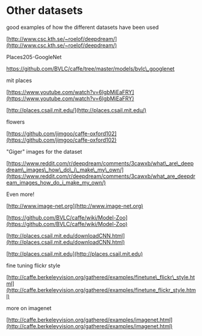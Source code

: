 # **Other datasets**

good examples of how the different datasets have been used

[http://www.csc.kth.se/~roelof/deepdream/](http://www.csc.kth.se/~roelof/deepdream/)

Places205-GoogleNet

[https://github.com/BVLC/caffe/tree/master/models/bvlc\_googlenet   ](https://github.com/BVLC/caffe/tree/master/models/bvlc_googlenet)

mit places

[https://www.youtube.com/watch?v=6IgbMiEaFRY](https://www.youtube.com/watch?v=6IgbMiEaFRY)

[http://places.csail.mit.edu/](http://places.csail.mit.edu/)

flowers

[https://github.com/jimgoo/caffe-oxford102](https://github.com/jimgoo/caffe-oxford102)

"Giger" images for the dataset

[https://www.reddit.com/r/deepdream/comments/3cawxb/what\_are\_deepdream\_images\_how\_do\_i\_make\_my\_own/](https://www.reddit.com/r/deepdream/comments/3cawxb/what_are_deepdream_images_how_do_i_make_my_own/)

Even more!

[http://www.image-net.org](http://www.image-net.org)

[https://github.com/BVLC/caffe/wiki/Model-Zoo](https://github.com/BVLC/caffe/wiki/Model-Zoo)

[http://places.csail.mit.edu/downloadCNN.html](http://places.csail.mit.edu/downloadCNN.html)

[http://places.csail.mit.edu](http://places.csail.mit.edu)

fine tuning flickr style

[http://caffe.berkeleyvision.org/gathered/examples/finetune\_flickr\_style.html](http://caffe.berkeleyvision.org/gathered/examples/finetune_flickr_style.html)

more on imagenet 

[http://caffe.berkeleyvision.org/gathered/examples/imagenet.html](http://caffe.berkeleyvision.org/gathered/examples/imagenet.html)

